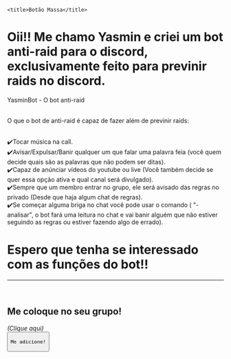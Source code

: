 <head>
    <meta charset="UTF-8">
    <meta http-equiv="X-UA-Compatible" content="IE=edge">
    <meta name="viewport" content="width=device-width, initial-scale=1.0">
    <link rel="stylesheet" type="text/css" href="botaomassacss.css">
    <link rel="shortcut icon" type="img/x-icon" href="favicon (1).ico">


<style>

 .btn:hover{

   background: transparent;
   color: #00ffcb;
   transform: scale(1.5) rotate(360deg);
   box-shadow: 0 0 60px;
   cursor: grab;
   border: 2px solid #00ffcb;

 }

</style>
    <title>Botão Massa</title>
</head>
<body>
     <h1>Oii!! Me chamo Yasmin e criei um bot anti-raid para o discord, exclusivamente feito para previnir raids no discord.</h1>

YasminBot - O bot anti-raid 

<br>O que o bot de anti-raid é capaz de fazer além de previnir raids:

<br>✔️Tocar música na call.
<br>✔️Avisar/Expulsar/Banir qualquer um que falar uma palavra feia (você quem decide quais são as palavras que não podem ser ditas).
<br>✔️Capaz de anúnciar vídeos do youtube ou live (Você também decide se quer essa opção ativa e qual canal será divulgado).
<br>✔️Sempre que um membro entrar no grupo, ele será avisado das regras no privado (Desde que haja algum chat de regras).
<br>✔️Se começar alguma briga no chat você pode usar o comando ( "-analisar", o bot fará uma leitura no chat e vai banir alguém que não estiver seguindo as regras ou estiver fazendo algo de errado).
<br>
<h1>Espero que tenha se interessado com as funções do bot!!</h1>
<hr>
<br><h2>Me coloque no seu grupo!</h2>
<i>(Clique aqui)</i>

  <div class="botao">

   <button class="btn" onclick="alert('Você clicou!')">
      
    Me adicione!

   </button>
  
</div>
 

</body>
</html>
